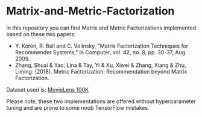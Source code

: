 # Matrix-and-Metric-Factorization
In this repository you can find Matrix and Metric Factorizations implemented based on these two papers:

* Y. Koren, R. Bell and C. Volinsky, "Matrix Factorization Techniques for Recommender Systems," in Computer, vol. 42, no. 8, pp. 30-37, Aug. 2009.
* Zhang, Shuai & Yao, Lina & Tay, Yi & Xu, Xiwei & Zhang, Xiang & Zhu, Liming. (2018). Metric Factorization: Recommendation beyond Matrix Factorization. 

Dataset used is: [MovieLens 100K](https://grouplens.org/datasets/movielens/100k/)

Please note, these two implementations are offered without hyperparameter tuning and are prone to some noob TensorFlow mistakes.

